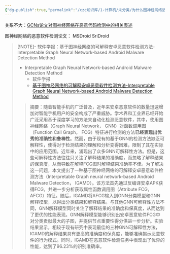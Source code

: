 ```yaml
---
{"dg-publish":true,"permalink":"/czc知识库/1-计算机/未分类/为什么图神经网络适合检测恶意软件/","dgPassFrontmatter":true,"created":"2024-06-18T17:45:20.908+08:00","updated":"2024-12-08T12:27:33.522+08:00"}
---
```




关系不大：[GCNs论文对图神经网络在恶意代码检测中的相关表述](202305.13.GCNs_AMD：基于%20GCN%20增强函数调用图中节点特征差异的%20Android%20恶意软件检测方法%20An%20Android%20Malware%20Detection%20Approach%20to%20Enhance%20Node%20Feature%20Differences%20in%20a%20Function%20Call%20Graph%20Based%20on%20GCNs.md#^e04e17)


图神经网络的恶意软件检测论文：
MSDroid 
SriDroid 


> [!NOTE]- 软件学报：基于图神经网络的可解释安卓恶意软件检测方法-Interpretable Graph Neural Network-based Android Malware Detection Method
> - Interpretable Graph Neural Network-based Android Malware Detection Method
> 	- 软件学报
> 	- [基于图神经网络的可解释安卓恶意软件检测方法-Interpretable Graph Neural Network-based Android Malware Detection Method](https://jcs.iie.ac.cn/xxaqxb/ch/reader/view_abstract.aspx?flag=2&file_no=202302150000001&journal_id=xxaqxb#:~:text=%E9%9A%8F%E7%9D%80%E6%99%BA%E8%83%BD%E6%89%8B%E6%9C%BA%E7%9A%84%E5%B9%BF%E6%B3%9B%E6%99%AE%E5%8F%8A%EF%BC%8C%E8%BF%91%E5%B9%B4%E6%9D%A5%E5%AE%89%E5%8D%93%E6%81%B6%E6%84%8F%E8%BD%AF%E4%BB%B6%E7%9A%84%E6%95%B0%E9%87%8F%E8%BF%85%E9%80%9F%E5%A2%9E%E5%8A%A0%E5%AF%B9%E6%99%BA%E8%83%BD%E6%89%8B%E6%9C%BA%E7%94%A8%E6%88%B7%E7%9A%84%E5%AE%89%E5%85%A8%E6%9E%84%E6%88%90%E4%BA%86%E4%B8%A5%E9%87%8D%E5%A8%81%E8%83%81%E3%80%82%20%E5%AD%A6%E6%9C%AF%E7%95%8C%E5%92%8C%E5%B7%A5%E4%B8%9A%E7%95%8C%E5%B7%B2%E7%BB%8F%E5%BC%80%E5%A7%8B%E5%B9%BF%E6%B3%9B%E9%87%87%E7%94%A8%E5%9F%BA%E4%BA%8E%E6%B7%B1%E5%BA%A6%E5%AD%A6%E4%B9%A0%E7%9A%84%E6%96%B9%E6%B3%95%E6%9D%A5%E8%87%AA%E5%8A%A8%E5%8C%96%E6%A3%80%E6%B5%8B%E6%81%B6%E6%84%8F%E8%BD%AF%E4%BB%B6%EF%BC%8C%E5%85%B6%E4%B8%AD%EF%BC%8C%E4%BD%BF%E7%94%A8%E5%9B%BE%E7%A5%9E%E7%BB%8F%E7%BD%91%E7%BB%9C%EF%BC%88Graph%20Neural%20Network%EF%BC%8C,GNN%EF%BC%89%E5%AF%B9%E5%87%BD%E6%95%B0%E8%B0%83%E7%94%A8%E5%9B%BE%EF%BC%88Function%20Call%20Graph%EF%BC%8C%20FCG%EF%BC%89%E7%89%B9%E5%BE%81%E8%BF%9B%E8%A1%8C%E6%A3%80%E6%B5%8B%E7%9A%84%E6%96%B9%E6%B3%95%E5%B7%B2%E7%BB%8F%E8%A1%A8%E7%8E%B0%E5%87%BA%E4%BC%98%E7%A7%80%E7%9A%84%E5%87%86%E7%A1%AE%E6%80%A7%E5%92%8C%E9%B2%81%E6%A3%92%E6%80%A7%E3%80%82)
> >摘要：随着智能手机的广泛普及，近年来安卓恶意软件的数量迅速增加对智能手机用户的安全构成了严重威胁。学术界和工业界已经开始广泛采用基于深度学习的方法来自动化检测恶意软件，其中，使用图神经网络（Graph Neural Network， GNN）对函数调用图（Function Call Graph， FCG）特征进行检测的方法**已经表现出优秀的准确性和鲁棒性**。然而，由于现有的基于GNN的检测方法缺乏可解释性，使得对于检测结果的理解和分析变得困难，限制了其在实际中的应用范围。近年来，涌现出了众多GNN可解释性方法。但是，这些可解释性方法往往只关注了解释结果的准确度，而忽略了解释结果的保真度，从而导致在解释FCG图时解释结果准确率不佳。为了解决这一问题，本文提出了一种基于图神经网络的可解释安卓恶意软件检测方法（Interpretable Graph neural network-based Android Malware Detection， IGAMD）。该方法首先通过反编译安卓APK获得FCG，并进一步分析获取属性函数调用图（Attribute FCG，AFCG）特征。随后，IGAMD将AFCG输入到GNN分类模型和GNN解释模型，以得出分类结果和解释结果。与其他GNN可解释性方法不同，GNN解释模型同时关注了解释结果的准确度和保真度，从而达到了更优的性能表现。GNN解释模型能够识别出安卓恶意软件FCG中对分类贡献最大的子图，并提供节点重要性得分供进一步分析。实验结果显示，相较于现有研究中表现最佳的三种GNN可解释性方法，IGAMD的解释结果具有更高的准确度和保真度，能够准确揭示恶意软件的行为模式。同时，IGAMD在恶意软件检测任务中表现出了优异的性能，达到了96.23%的识别准确率。
> 
